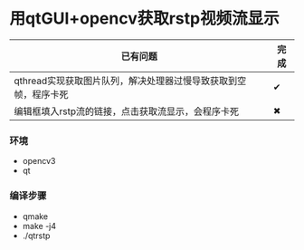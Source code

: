 # **用qtGUI+opencv获取rstp视频流显示**

 已有问题  | 完成  
 ---- | ----- 
 qthread实现获取图片队列，解决处理器过慢导致获取到空帧，程序卡死  | ✔
 编辑框填入rstp流的链接，点击获取流显示，会程序卡死  | ✖
 
 ### 环境
 * opencv3
 * qt
 
 
 
 ### **编译步骤**
 * qmake
 * make -j4
 * ./qtrstp
 
 
